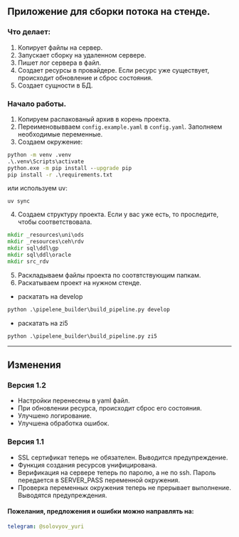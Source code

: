 ## Приложение для сборки потока на стенде.
### Что делает:
1. Копирует файлы на сервер.
2. Запускает сборку на удаленном сервере.
3. Пишет лог сервера в файл.
4. Создает ресурсы в провайдере. Если ресурс уже существует, происходит обновление и сброс состояния.
5. Создает сущности в БД.

### Начало работы.
1. Копируем распакованый архив в корень проекта.
2. Переименовывваем `config.example.yaml` в `config.yaml`. Заполняем необходимые переменные.
3. Создаем окружение:
``` cmd
python -m venv .venv
.\.venv\Scripts\activate
python.exe -m pip install --upgrade pip
pip install -r .\requirements.txt
```
или используем uv:
```
uv sync
```
4. Создаем структуру проекта. Если у вас уже есть, то проследите, чтобы соответствовала.
``` cmd
mkdir _resources\uni\ods
mkdir _resources\ceh\rdv
mkdir sql\ddl\gp
mkdir sql\ddl\oracle
mkdir src_rdv
```
5. Раскладываем файлы проекта по соотвтствующим папкам.
6. Раскатываем проект на нужном стенде.
- раскатать на develop
``` cmd
python .\pipelene_builder\build_pipeline.py develop
```
- раскатать на zi5
``` cmd
python .\pipelene_builder\build_pipeline.py zi5
```
---

## Изменения

### Версия 1.2
- Настройки перенесены в yaml файл.
- При обновлении ресурса, происходит сброс его состояния.
- Улучшено логирование.
- Улучшена обработка ошибок.

### Версия 1.1
- SSL сертификат теперь не обязателен. Выводится предупреждение.
- Функция создания ресурсов унифицирована.
- Верификация на сервере теперь по паролю, а не по ssh. Пароль передается в SERVER_PASS переменной окружения.
- Проверка переменных окружения теперь не прерывает выполнение. Выводятся предупреждения.

#### Пожелания, предложения и ошибки можно направлять на:
``` yaml
telegram: @solovyov_yuri
```